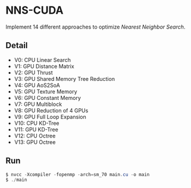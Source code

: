 # NNS-CUDA
Implement 14 different approaches to optimize *Nearest Neighbor Search*.
## Detail
- V0: CPU Linear Search
- V1: GPU Distance Matrix
- V2: GPU Thrust
- V3: GPU Shared Memory Tree Reduction
- V4: GPU AoS2SoA
- V5: GPU Texture Memory
- V6: GPU Constant Memory
- V7: GPU Multiblock
- V8: GPU Reduction of 4 GPUs
- V9: GPU Full Loop Expansion
- V10: CPU KD-Tree
- V11: GPU KD-Tree
- V12: CPU Octree
- V13: GPU Octree
## Run
~~~powershell
$ nvcc -Xcompiler -fopenmp -arch=sm_70 main.cu -o main
$ ./main
~~~
